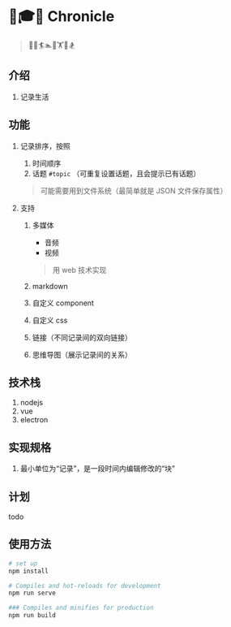 # 🍼🎓🦯 Chronicle

> 🏃‍🧘🏄🏊🤾🏋️🚴🏂

## 介绍

1. 记录生活

## 功能

1. 记录排序，按照

   1. 时间顺序
   2. 话题 `#topic` （可重复设置话题，且会提示已有话题）

   > 可能需要用到文件系统（最简单就是 JSON 文件保存属性）

2. 支持

   1. 多媒体

      - 音频
      - 视频

      > 用 web 技术实现

   2. markdown

   3. 自定义 component

   4. 自定义 css

   5. 链接（不同记录间的双向链接）

   6. 思维导图（展示记录间的关系）

## 技术栈

1. nodejs
2. vue
3. electron

## 实现规格

1. 最小单位为“记录”，是一段时间内编辑修改的“块”

## 计划

todo

## 使用方法

```bash
# set up
npm install

# Compiles and hot-reloads for development
npm run serve

### Compiles and minifies for production
npm run build
```
